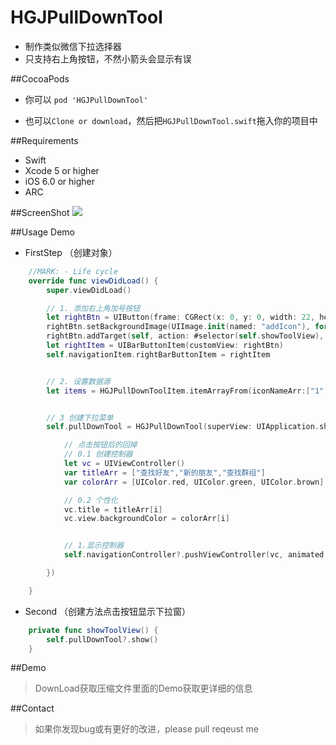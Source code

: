 # HGJPullDownTool
* 制作类似微信下拉选择器
* 只支持右上角按钮，不然小箭头会显示有误

##CocoaPods

* 你可以
``` pod 'HGJPullDownTool' ```

* 也可以`Clone or download`，然后把`HGJPullDownTool.swift`拖入你的项目中



##Requirements
* Swift
* Xcode 5 or higher
* iOS 6.0 or higher
* ARC

##ScreenShot
![](https://nj01ct01.baidupcs.com/file/0752911363111bb760023b3f09110782?bkt=p3-14000752911363111bb760023b3f09110782eb0c068800000001dfb2&fid=1649281771-250528-516542598084636&time=1487763526&sign=FDTAXGERLBHS-DCb740ccc5511e5e8fedcff06b081203-asAcsYf1cqei8UDUIpSl98YpzRU%3D&to=63&size=122802&sta_dx=122802&sta_cs=0&sta_ft=gif&sta_ct=0&sta_mt=0&fm2=MH,Yangquan,Netizen-anywhere,,guangdongct&newver=1&newfm=1&secfm=1&flow_ver=3&pkey=14000752911363111bb760023b3f09110782eb0c068800000001dfb2&sl=80937039&expires=8h&rt=sh&r=381943428&mlogid=1225012193629819486&vuk=1649281771&vbdid=107365255&fin=HGJPullDownTool1.gif&fn=HGJPullDownTool1.gif&rtype=1&iv=0&dp-logid=1225012193629819486&dp-callid=0.1.1&hps=1&csl=268&csign=gRHdHZJ9bvk2W7rLBQZAODX4I9c%3D&by=themis)

##Usage Demo
+ FirstStep （创建对象）
```swift
    //MARK: - Life cycle
    override func viewDidLoad() {
        super.viewDidLoad()

        // 1. 添加右上角加号按钮
        let rightBtn = UIButton(frame: CGRect(x: 0, y: 0, width: 22, height: 22))
        rightBtn.setBackgroundImage(UIImage.init(named: "addIcon"), for: .normal)
        rightBtn.addTarget(self, action: #selector(self.showToolView), for: .touchUpInside)
        let rightItem = UIBarButtonItem(customView: rightBtn)
        self.navigationItem.rightBarButtonItem = rightItem


        // 2. 设置数据源
        let items = HGJPullDownToolItem.itemArrayFrom(iconNameArr:["1", "2", "3",], titleArr:["查找好友", "新的朋友", "查找群组"])


        // 3 创建下拉菜单
        self.pullDownTool = HGJPullDownTool(superView: UIApplication.shared.windows[0], clickView: rightBtn, itemArr: items, selectedItem: { (i, item) in

            // 点击按钮后的回掉
            // 0.1 创建控制器
            let vc = UIViewController()
            var titleArr = ["查找好友","新的朋友","查找群组"]
            var colorArr = [UIColor.red, UIColor.green, UIColor.brown]

            // 0.2 个性化
            vc.title = titleArr[i]
            vc.view.backgroundColor = colorArr[i]


            // 1.显示控制器
            self.navigationController?.pushViewController(vc, animated: true)

        })

    }

```
+ Second （创建方法点击按钮显示下拉窗）
```swift
    private func showToolView() {
        self.pullDownTool?.show()
    }
```

##Demo
> DownLoad获取压缩文件里面的Demo获取更详细的信息


##Contact
>如果你发现bug或有更好的改进，please pull reqeust me
